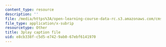```yaml
---
content_type: resource
description: ''
file: /media/https%3A/open-learning-course-data-rc.s3.amazonaws.com/cms-608-game-design-spring-2014/e8cb338fc5d5e7429ab067ebf6141970_1506658.srt
file_type: application/x-subrip
resourcetype: Other
title: 3play caption file
uid: e8cb338f-c5d5-e742-9ab0-67ebf6141970
---
```

